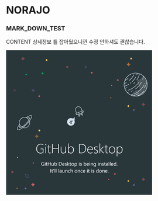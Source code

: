 # NORAJO
### MARK_DOWN_TEST  
CONTENT 상세정보 틀 잡아뒀으니깐 수정 안하셔도 괜찮습니다.
   
   
![깃허브](https://github.com/notlelis/PCWK_MARKDOWN/blob/main/%EA%B9%83%ED%97%88%EB%B8%8C%20%EC%9D%BC%EB%9F%AC%EC%8A%A4%ED%8A%B8.png "github")  



